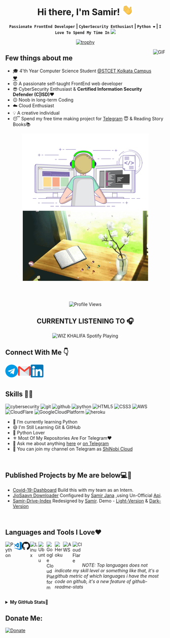 <h1 align="center">Hi there, I'm Samir! <img src="https://github.com/SamirJanaOfficial/samirjanaofficial/blob/main/gifs/Hi.gif" width="35px"></h1>
<p align="center">
 <b> <code>Passionate FrontEnd Developer</code> | <code>CyberSecurity Enthusiast</code> | <code>Python ❤</code> | <code>I Love To Spend My Time In</code> <img  src="https://cdn.jsdelivr.net/npm/simple-icons@3.5.0/icons/telegram.svg" width="20px" />
  </b>
</p>

<div align="center">
 
[![trophy](https://github-profile-trophy.vercel.app/?username=SamirJanaOfficial&row=1)](https://github.com/SamirJanaOfficial)

</div>

<img align="right" alt="GIF" height="140px" src="https://media.giphy.com/media/du3J3cXyzhj75IOgvA/giphy.gif" />

## Few things about me
- 🎓 4'th Year Computer Science Student [@STCET Kolkata Campus❤](https://www.stcet.org/)
- 😍️ A passionate self-taught FrontEnd web developer
- 😎 CyberSecurity Enthusiast & <b>Certified Information Security Defender (C|ISD)❤</b> 
- 😉 Noob in long-term Coding
- ☁️ Cloud Enthusiast
- 💡 A creative individual
- 😴 Spend my free time making project for <a href="https://t.me/uDreamTooSmall">Telegram</a> 😇 & Reading Story Books📚

<div align="center">
<img width="400px" src="https://raw.githubusercontent.com/SamirJanaOfficial/samirjanaofficial/main/gifs/Code1.gif" alt="coding ?">
<img width="395px" src="https://raw.githubusercontent.com/SamirJanaOfficial/samirjanaofficial/main/gifs/study.gif" alt="study ?">

<br><br>

![Profile Views](https://hits.seeyoufarm.com/api/count/incr/badge.svg?url=https://github.com/SamirJanaOfficial/&title=Profile%20Views)

## CURRENTLY LISTENING TO 🎧

<img src="https://now-playing-codestackr.vercel.app/api/spotify-playing" alt="WIZ KHALIFA Spotify Playing" width="350" />

<br>
</div>

## Connect With Me 👇

<a href="https://t.me/uDreamTooSmall">
 <img align="left" alt="Yagami 死神 Kira | Telegram" width="40px" src="https://raw.githubusercontent.com/SamirJanaOfficial/samirjanaofficial/main/assets/telegram.svg" />
</a>
<a href="https:mailto:samirjana2307@gmail.com">
 <img align="left" alt="Samir Jana | Gmail" width="40px" src="https://raw.githubusercontent.com/SamirJanaOfficial/samirjanaofficial/main/assets/gmail.svg" />
</a>
<a href="https://www.linkedin.com/in/samir-jana-04036b200/">
 <img align="left" alt="Samir Jana | Linkedin" width="40px" src="https://raw.githubusercontent.com/SamirJanaOfficial/samirjanaofficial/main/assets/linkedin.svg" />
</a>

<br><br><br>
## Skills 👨‍💻

![cybersecurity](https://img.shields.io/badge/C%7CISD-Cyber--Security--Enthusiast-brightgreen?logo=appveyor&style=for-the-badge)
![git](https://img.shields.io/badge/-git-grey?style=for-the-badge&logo=git&logoColor=white&labelColor=orange)
![github](https://img.shields.io/badge/-GitHub-black?style=for-the-badge&logo=github&logoColor=orange&labelColor=white)
![python](https://img.shields.io/badge/-python-grey?style=for-the-badge&logo=python&logoColor=white&labelColor=yellow)
![HTML5](https://img.shields.io/badge/html%205-grey?style=for-the-badge&logo=html5&logoColor=white&labelColor=orange)
![CSS3](https://img.shields.io/badge/css%203-grey?style=for-the-badge&logo=css3&logoColor=white&labelColor=skyblue)
![AWS](https://img.shields.io/badge/-AWS-grey?style=for-the-badge&logo=amazon&logoColor=white&labelColor=yellow)
![CloudFlare](https://img.shields.io/badge/-CloudFlare-grey?style=for-the-badge&logo=cloudflare&logoColor=red&labelColor=white)
![GoogleCloudPlatform](https://img.shields.io/badge/-GCP-black?style=for-the-badge&logo=google&logoColor=red&labelColor=white)
![heroku](https://img.shields.io/badge/-heroku-grey?style=for-the-badge&logo=heroku&logoColor=white&labelColor=8E2DE2)


- 🌱 I’m currently learning Python
- 😄 I'm Still Learning Git & GitHub
- 🥰 Python Lover
- ⚜️ Most Of My Repositories Are For Telegram❤
- 💬 Ask me about anything [here](https://github.com/SamirJanaOfficial/samirjanaofficial/issues) or [on Telegram](https://t.telegram.ind.in/ShiNobiCloud)
- 🤔 You can join my channel on Telegram as [ShiNobi Cloud](https://t.telegram.ind.in/ShiNobiCloud)
</br>

## Published Projects by Me are below💻👯
- [Covid-19-Dashboard](https://covid-19-liveupdate.netlify.app/) Build this with my team as an Intern.
- [JioSaavn Downloader](https://shinobi-jiosaavn.netlify.app/) Configured by [Samir Jana](https://github.com/SamirJanaOfficial) ,using Un-Official [Api](https://github.com/cyberboysumanjay/JioSaavnAPI).
- [Samir-Drive-Index](https://janacloud.ga) Redesigned by [Samir](https://github.com/SamirJanaOfficial/Samir-Drive-Index). Demo - [Light-Version](https://demo-light.shinobicloud.workers.dev/) & [Dark-Version](https://demo-dark.shinobicloud.workers.dev/)
</br>

## Languages and Tools I Love❤️
[<img align="left" alt="Python" width="26px" src="https://upload.wikimedia.org/wikipedia/commons/thumb/c/c3/Python-logo-notext.svg/600px-Python-logo-notext.svg.png" />](https://python.org/)
[<img align="left" alt="Visual Studio Code" width="26px" src="https://raw.githubusercontent.com/github/explore/80688e429a7d4ef2fca1e82350fe8e3517d3494d/topics/visual-studio-code/visual-studio-code.png" />](https://code.visualstudio.com/)
[<img align="left" alt="GitHub" width="26px" src="https://raw.githubusercontent.com/github/explore/78df643247d429f6cc873026c0622819ad797942/topics/github/github.png" />](https://git-scm.com/)
[<img align="left" alt="Linux" width="26px" src="https://www.freepnglogos.com/uploads/linux-png/difference-between-linux-and-window-operating-system-3.png" />](https://www.linux.org/)
[<img align="left" alt="Ubuntu" width="26px" src="https://assets.ubuntu.com/v1/29985a98-ubuntu-logo32.png" />](https://www.ubuntu.com)
[<img align="left" alt="Google Cloud Platform" width="26px" src="https://seeklogo.com/images/G/google-cloud-logo-ADE788217F-seeklogo.com.png" />](https://cloud.google.com/)
[<img align="left" alt="Heroku" width="26px" src="https://www.nicepng.com/png/full/223-2233246_heroku-logo-salesforce-heroku.png" />](https://heroku.com/)
[<img align="left" alt="AWS" width="30px" src="https://seeklogo.com/images/A/amazon-web-services-aws-logo-6C2E3DCD3E-seeklogo.com.png" />](https://aws.amazon.com/)
[<img align="left" alt="CloudFlare" width="30px" src="https://seeklogo.com/images/C/cloudflare-logo-6B7D159387-seeklogo.com.png" />](https://www.cloudflare.com/)

<br />
<br />
<br />

*NOTE: Top languages does not indicate my skill level or something like that, it's a github metric of which languages i have the most code on github, it's a new feature of github-readme-stats*
<br />
<br />

<details>
 <summary><b> My GitHub Stats💛</b></summary>
 
  ‏‏‎ ‎| ‏‏‎ ‎
  --- | ---
<a href="https://github.com/SamirJanaOfficial">
  <img align="center" src="https://readmestats.vercel.app/api?username=SamirJanaOfficial&show_icons=true&count_private=true&include_all_commits=true&theme=highcontrast" alt="Samir's github stats" />
</a>
<a href="https://github.com/SamirJanaOfficial">
  <img align="center" src="https://github-readme-stats.vercel.app/api/top-langs/?username=SamirJanaOfficial&layout=compact&theme=highcontrast" />
</a>
</details>

## Donate Me:
[![Donate](https://img.shields.io/badge/Donate%20Us-UPI-orange?style=for-the-badge)](https://upayi.me/sj.imsamir@okaxis)
